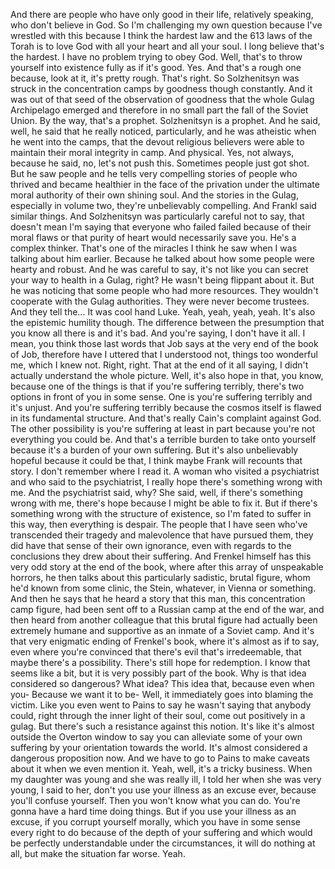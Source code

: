  And there are people who have only good in their life, relatively speaking, who don't believe in God. So I'm challenging my own question because I've wrestled with this because I think the hardest law and the 613 laws of the Torah is to love God with all your heart and all your soul. I long believe that's the hardest. I have no problem trying to obey God. Well, that's to throw yourself into existence fully as if it's good. Yes. And that's a rough one because, look at it, it's pretty rough. That's right. So Solzhenitsyn was struck in the concentration camps by goodness though constantly. And it was out of that seed of the observation of goodness that the whole Gulag Archipelago emerged and therefore in no small part the fall of the Soviet Union. By the way, that's a prophet. Solzhenitsyn is a prophet. And he said, well, he said that he really noticed, particularly, and he was atheistic when he went into the camps, that the devout religious believers were able to maintain their moral integrity in camp. And physical. Yes, not always, because he said, no, let's not push this. Sometimes people just got shot. But he saw people and he tells very compelling stories of people who thrived and became healthier in the face of the privation under the ultimate moral authority of their own shining soul. And the stories in the Gulag, especially in volume two, they're unbelievably compelling. And Frankl said similar things. And Solzhenitsyn was particularly careful not to say, that doesn't mean I'm saying that everyone who failed failed because of their moral flaws or that purity of heart would necessarily save you. He's a complex thinker. That's one of the miracles I think he saw when I was talking about him earlier. Because he talked about how some people were hearty and robust. And he was careful to say, it's not like you can secret your way to health in a Gulag, right? He wasn't being flippant about it. But he was noticing that some people who had more resources. They wouldn't cooperate with the Gulag authorities. They were never become trustees. And they tell the... It was cool hand Luke. Yeah, yeah, yeah, yeah. It's also the epistemic humility though. The difference between the presumption that you know all there is and it's bad. And you're saying, I don't have it all. I mean, you think those last words that Job says at the very end of the book of Job, therefore have I uttered that I understood not, things too wonderful me, which I knew not. Right, right. That at the end of it all saying, I didn't actually understand the whole picture. Well, it's also hope in that, you know, because one of the things is that if you're suffering terribly, there's two options in front of you in some sense. One is you're suffering terribly and it's unjust. And you're suffering terribly because the cosmos itself is flawed in its fundamental structure. And that's really Cain's complaint against God. The other possibility is you're suffering at least in part because you're not everything you could be. And that's a terrible burden to take onto yourself because it's a burden of your own suffering. But it's also unbelievably hopeful because it could be that, I think maybe Frank will recounts that story. I don't remember where I read it. A woman who visited a psychiatrist and who said to the psychiatrist, I really hope there's something wrong with me. And the psychiatrist said, why? She said, well, if there's something wrong with me, there's hope because I might be able to fix it. But if there's something wrong with the structure of existence, so I'm fated to suffer in this way, then everything is despair. The people that I have seen who've transcended their tragedy and malevolence that have pursued them, they did have that sense of their own ignorance, even with regards to the conclusions they drew about their suffering. And Frenkel himself has this very odd story at the end of the book, where after this array of unspeakable horrors, he then talks about this particularly sadistic, brutal figure, whom he'd known from some clinic, the Stein, whatever, in Vienna or something. And then he says that he heard a story that this man, this concentration camp figure, had been sent off to a Russian camp at the end of the war, and then heard from another colleague that this brutal figure had actually been extremely humane and supportive as an inmate of a Soviet camp. And it's that very enigmatic ending of Frenkel's book, where it's almost as if to say, even where you're convinced that there's evil that's irredeemable, that maybe there's a possibility. There's still hope for redemption. I know that seems like a bit, but it is very possibly part of the book. Why is that idea considered so dangerous? What idea? This idea that, because even when you- Because we want it to be- Well, it immediately goes into blaming the victim. Like you even went to Pains to say he wasn't saying that anybody could, right through the inner light of their soul, come out positively in a gulag. But there's such a resistance against this notion. It's like it's almost outside the Overton window to say you can alleviate some of your own suffering by your orientation towards the world. It's almost considered a dangerous proposition now. And we have to go to Pains to make caveats about it when we even mention it. Yeah, well, it's a tricky business. When my daughter was young and she was really ill, I told her when she was very young, I said to her, don't you use your illness as an excuse ever, because you'll confuse yourself. Then you won't know what you can do. You're gonna have a hard time doing things. But if you use your illness as an excuse, if you corrupt yourself morally, which you have in some sense every right to do because of the depth of your suffering and which would be perfectly understandable under the circumstances, it will do nothing at all, but make the situation far worse. Yeah.